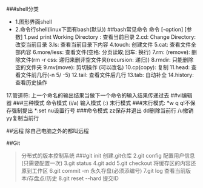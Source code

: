 ###shell分类
* 1.图形界面shell
* 2.命令行shell(linux下面有bash(默认))
##bash常见命令
命令 [-option] [参数]
1.pwd  print Working Directory : 查看当前目录
2.cd: Change Directory: 改变当前目录
3.ls: 查看当前目录下内容
4.touch: 创建文件
5.cat: 查看文件全部内容
6.more/less: 查看文件(空格: 分页读取;回车: 换行)
7.rm: (remove): 删除文件(rm -r css: 递归来删非空文件夹(recursion: 递归))
8.rmdir: 只能删除空的文件夹
9.mv(move): 剪切操作 (可以改名)
10.cp(copy): 复制
11.head: 查看文件前几行(-n 5/ -5)
12.tail: 查看文件后几行
13.tab: 自动补全
14.history: 查看历史操作

17.管道符: 上一个命名的输出结果当做下一个命令的输入结果传递过去
##vi编辑器
###三种模式
命令模式 (i/a) 输入模式 (:) 末行模式
###末行模式:
*w  q  q!不保存强制提出
*:set nu设置行号
###命令模式
zz保存并退出
dd删除当前行
/u撤销
yy复制当前行

##远程
除自己电脑之外的都叫远程

##Git
>分布式的版本控制系统
###git init 创建.git仓库
>2.git config 配置用户信息(只需要配置一次)
>3.git status
>4.git add
>5.git checkout 将缓存区的内容还原到工作区
>6.git commit -m  永久存盘(必须添编号)
>7.git log 查看当前版本/存盘点/历史
>8.git reset --hard 提交ID









